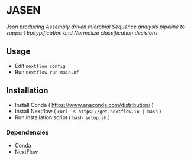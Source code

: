 # JASEN
_Json producing Assembly driven microbial Sequence analysis pipeline to support Epitypification and Normalize classification decisions_

## Usage
* Edit `nextflow.config`
* Run `nextflow run main.nf`

## Installation
* Install Conda ( https://www.anaconda.com/distribution/ )
* Install Nextflow ( `curl -s https://get.nextflow.io | bash` )
* Run installation script ( `bash setup.sh` )

### Dependencies
* Conda
* NextFlow

